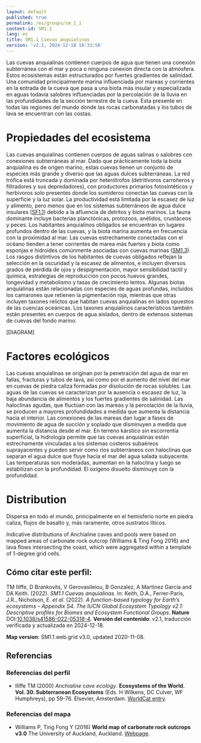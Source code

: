 ```yaml
---
layout: default
published: true
permalink: /es/groups/sm_1_1
content-id: SM1.1
lang: es
title: SM1.1 Cuevas anquialinas
version: 'v2.1, 2024-12-18 18:33:56'
---
```


Las cuevas anquialinas contienen cuerpos de agua que tienen una conexión subterránea con el mar y poca o ninguna conexión directa con la atmósfera. Estos ecosistemas están estructurados por fuertes gradientes de salinidad. Una comunidad principalmente marina influenciada por mareas y corrientes en la entrada de la cueva que pasa a una biota más insular y especializada en aguas todavía salobres influenciadas por la percolación de la lluvia en las profundidades de la sección terrestre de la cueva. Esta presente en todas las regiones del mundo donde las rocas carbonatadas y los tubos de lava se encuentran con las costas.

# Propiedades del ecosistema
 
Las cuevas anquialinas contienen cuerpos de aguas salinas o salobres con conexiones subterráneas al mar. Dado que prácticamente toda la biota anquialina es de origen marino, estas cuevas tienen un conjunto de especies más grande y diverso que las aguas dulces subterráneas. La red trófica está truncada y dominada por heterótrofos (detritívoros carroñeros y filtradores y sus depredadores), con productores primarios fotosintéticos y herbívoros solo presentes donde los sumideros conectan las cuevas con la superficie y la luz solar. La productividad está limitada por la escasez de luz y alimento, pero menos que en los sistemas subterráneos de agua dulce insulares ([SF1.1](/explore/groups/SF1.1)) debido a la afluencia de detritos y biota marinos. La fauna dominante incluye bacterias planctónicas, protozoos, anélidos, crustáceos y peces. Los habitantes anquialinos obligados se encuentran en lugares profundos dentro de las cuevas, y la biota marina aumenta en frecuencia con la proximidad al mar. Las cuevas estrechamente conectadas con el océano tienden a tener corrientes de marea más fuertes y biota como esponjas e hidroides comúnmente asociadas con cuevas marinas ([SM1.3](/explore/groups/SM1.3)). Los rasgos distintivos de los habitantes de cuevas obligados reflejan la selección en la oscuridad y la escasez de alimentos, e incluyen diversos grados de pérdida de ojos y despigmentación, mayor sensibilidad táctil y química, estrategias de reproducción con pocos huevos grandes, longevidad y metabolismo y tasas de crecimiento lentos. Algunas biotas anquialinas están relacionadas con especies de aguas profundas, incluidos los camarones que retienen la pigmentación roja, mientras que otras incluyen taxones relictos que habitan cuevas anquialinas en lados opuestos de las cuencas oceánicas. Los taxones anquialinos característicos también están presentes en cuerpos de agua aislados, dentro de extensos sistemas de cuevas del fondo marino.

[DIAGRAM]

# Factores ecológicos
 
Las cuevas anquialinas se originan por la penetración del agua de mar en fallas, fracturas y tubos de lava, así como por el aumento del nivel del mar en cuevas de piedra caliza formadas por disolución de rocas solubles. Las aguas de las cuevas se caracterizan por la ausencia o escasez de luz, la baja abundancia de alimentos y los fuertes gradientes de salinidad. Las haloclinas agudas, que fluctúan con las mareas y la percolación de la lluvia, se producen a mayores profundidades a medida que aumenta la distancia hacia el interior. Las conexiones de las mareas dan lugar a fases de movimiento de agua de succión y soplado que disminuyen a medida que aumenta la distancia desde el mar. En terreno kárstico sin escorrentía superficial, la hidrología permite que las cuevas anquialinas están estrechamente vinculadas a los sistemas costeros subaéreos suprayacentes y pueden servir como ríos subterráneos con haloclinas que separan el agua dulce que fluye hacia el mar del agua salada subyacente. Las temperaturas son moderadas, aumentan en la haloclina y luego se estabilizan con la profundidad. El oxígeno disuelto disminuye con la profundidad.
 
# Distribution
 
Dispersa en todo el mundo, principalmente en el hemisferio norte en piedra caliza, flujos de basalto y, más raramente, otros sustratos líticos.

Indicative distributions of Anchialine caves and pools were based on mapped areas of carbonate rock outcrop (Williams & Ting Fong 2016) and lava flows intersecting the coast, which were aggregated within a template of 1-degree grid cells.

## Cómo citar este perfil:

TM Iliffe, D Brankovits, V Gerovasileiou, B Gonzalez, A Martínez García and DA Keith. (2022). *SM1.1 Cuevas anquialinas*. In: Keith, D.A., Ferrer-Paris, J.R., Nicholson, E. *et al.* (2022). *A function-based typology for Earth’s ecosystems – Appendix S4. The IUCN Global Ecosystem Typology v2.1: Descriptive profiles for Biomes and Ecosystem Functional Groups*. **Nature** DOI:[10.1038/s41586-022-05318-4](https://doi.org/10.1038/s41586-022-05318-4).
**Versión del contenido**: v2.1, traducción verificada y actualizada en 2024-12-18.

**Map version**: SM1.1.web.grid v3.0, updated 2020-11-08.

## Referencias

### Referencias del perfil
* Iliffe TM  (2000) *Anchialine cave ecology*. **Ecosystems of the World. Vol. 30. Subterranean Ecosystems** (Eds. H Wilkens, DC Culver, WF Humphreys), pp 59-76. Elsevier, Amsterdam. [WorldCat entry](https://www.worldcat.org/title/subterranean-ecosystems/oclc/44573232).

### Referencias del mapa
* Williams P, Ting Fong Y  (2016) **World map of carbonate rock outcrops v3.0** The University of Auckland, Auckland. [Webpage](https://www.fos.auckland.ac.nz/our_research/karst/).
